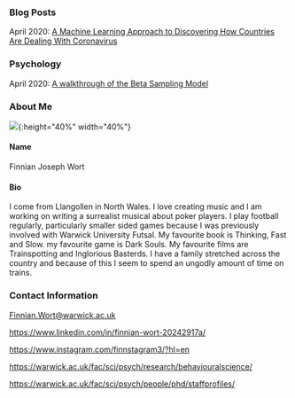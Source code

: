 ### Blog Posts

April 2020: [A Machine Learning Approach to Discovering How Countries Are Dealing With Coronavirus](COVID_model_1.md) 

### Psychology

April 2020: [A walkthrough of the Beta Sampling Model](#IBDm_md.md)

### About Me

![](image0.jpeg){:height="40%" width="40%"}

#### Name

Finnian Joseph Wort

#### Bio

I come from Llangollen in North Wales. I love creating music and I am working on writing a surrealist musical about poker players. I play football regularly, particularly smaller sided games because I was previously involved with Warwick University Futsal. My favourite book is Thinking, Fast and Slow. my favourite game is Dark Souls. My favourite films are Trainspotting and Inglorious Basterds. I have a family stretched across the country and because of this I seem to spend an ungodly amount of time on trains. 

### Contact Information

Finnian.Wort@warwick.ac.uk

https://www.linkedin.com/in/finnian-wort-20242917a/

https://www.instagram.com/finnstagram3/?hl=en

https://warwick.ac.uk/fac/sci/psych/research/behaviouralscience/

https://warwick.ac.uk/fac/sci/psych/people/phd/staffprofiles/
